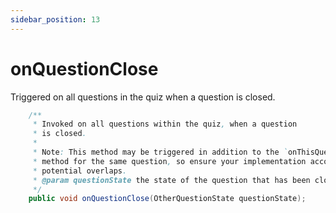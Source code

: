 ```yaml
---
sidebar_position: 13
---
```


# onQuestionClose

Triggered on all questions in the quiz when a question is closed.

```java
    /**
     * Invoked on all questions within the quiz, when a question
     * is closed.
     *
     * Note: This method may be triggered in addition to the `onThisQuestionClose`
     * method for the same question, so ensure your implementation accounts for
     * potential overlaps.
     * @param questionState the state of the question that has been closed
     */
    public void onQuestionClose(OtherQuestionState questionState);
```